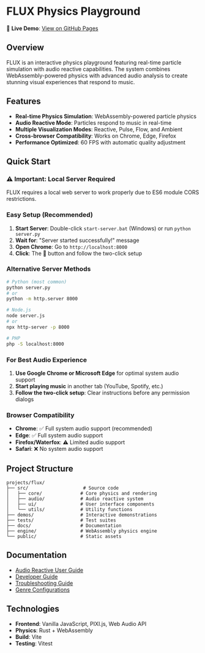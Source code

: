 # FLUX Physics Playground

🚀 **Live Demo**: [View on GitHub Pages](https://acedreamer.github.io/Flux-Physics/)

## Overview
FLUX is an interactive physics playground featuring real-time particle simulation with audio reactive capabilities. The system combines WebAssembly-powered physics with advanced audio analysis to create stunning visual experiences that respond to music.

## Features
- **Real-time Physics Simulation**: WebAssembly-powered particle physics
- **Audio Reactive Mode**: Particles respond to music in real-time
- **Multiple Visualization Modes**: Reactive, Pulse, Flow, and Ambient
- **Cross-browser Compatibility**: Works on Chrome, Edge, Firefox
- **Performance Optimized**: 60 FPS with automatic quality adjustment

## Quick Start

### ⚠️ Important: Local Server Required
FLUX requires a local web server to work properly due to ES6 module CORS restrictions.

### Easy Setup (Recommended)
1. **Start Server**: Double-click `start-server.bat` (Windows) or run `python server.py`
2. **Wait for**: "Server started successfully!" message
3. **Open Chrome**: Go to `http://localhost:8000`
4. **Click**: The 🎵 button and follow the two-click setup

### Alternative Server Methods
```bash
# Python (most common)
python server.py
# or
python -m http.server 8000

# Node.js
node server.js
# or
npx http-server -p 8000

# PHP
php -S localhost:8000
```

### For Best Audio Experience
1. **Use Google Chrome or Microsoft Edge** for optimal system audio support
2. **Start playing music** in another tab (YouTube, Spotify, etc.)
3. **Follow the two-click setup**: Clear instructions before any permission dialogs

### Browser Compatibility
- **Chrome**: ✅ Full system audio support (recommended)
- **Edge**: ✅ Full system audio support
- **Firefox/Waterfox**: ⚠️ Limited audio support
- **Safari**: ❌ No system audio support

## Project Structure
```
projects/flux/
├── src/                    # Source code
│   ├── core/              # Core physics and rendering
│   ├── audio/             # Audio reactive system
│   ├── ui/                # User interface components
│   └── utils/             # Utility functions
├── demos/                 # Interactive demonstrations
├── tests/                 # Test suites
├── docs/                  # Documentation
├── engine/                # WebAssembly physics engine
└── public/                # Static assets
```

## Documentation
- [Audio Reactive User Guide](./docs/AUDIO_REACTIVE_USER_GUIDE.md)
- [Developer Guide](./docs/AUDIO_REACTIVE_DEVELOPER_GUIDE.md)
- [Troubleshooting Guide](./docs/AUDIO_TROUBLESHOOTING_GUIDE.md)
- [Genre Configurations](./docs/AUDIO_GENRE_CONFIGURATIONS.md)

## Technologies
- **Frontend**: Vanilla JavaScript, PIXI.js, Web Audio API
- **Physics**: Rust + WebAssembly
- **Build**: Vite
- **Testing**: Vitest
